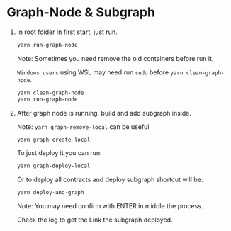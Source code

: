 
# Graph-Node & Subgraph

1.  In root folder In first start, just run.

      ```bash
      yarn run-graph-node
      ```

      Note: Sometimes you need remove the old containers before run it.

      `Windows users` using WSL may need run `sudo` before `yarn clean-graph-node`.

      ```bash
      yarn clean-graph-node
      yarn run-graph-node
      ```

2. After graph node is running, build and add subgraph inside.

      Note: `yarn graph-remove-local` can be useful

      ```bash
      yarn graph-create-local
      ```

      To just deploy it you can run:

      ```bash
      yarn graph-deploy-local
      ```

      Or to deploy all contracts and deploy subgraph shortcut will be:

      ```bash
      yarn deploy-and-graph
      ```

      Note: You may need confirm with ENTER in middle the process.

      Check the log to get the Link the subgraph deployed.


